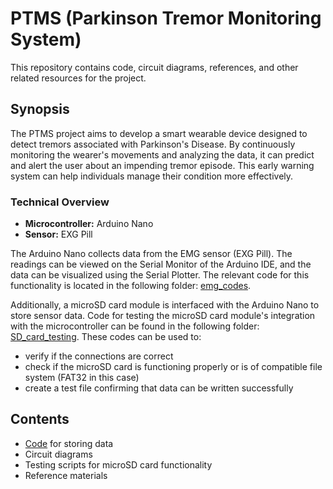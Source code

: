 # PTMS (Parkinson Tremor Monitoring System)

This repository contains code, circuit diagrams, references, and other related resources for the project.

## Synopsis

The PTMS project aims to develop a smart wearable device designed to detect tremors associated with Parkinson's Disease. By continuously monitoring the wearer's movements and analyzing the data, it can predict and alert the user about an impending tremor episode. This early warning system can help individuals manage their condition more effectively.

### Technical Overview

- **Microcontroller:** Arduino Nano
- **Sensor:** EXG Pill

The Arduino Nano collects data from the EMG sensor (EXG Pill). The readings can be viewed on the Serial Monitor of the Arduino IDE, and the data can be visualized using the Serial Plotter. The relevant code for this functionality is located in the following folder: [emg_codes](https://github.com/Azure9733/parkinson-tremor-monitoring-system-PTMS-/tree/main/emg_codes).

Additionally, a microSD card module is interfaced with the Arduino Nano to store sensor data. Code for testing the microSD card module's integration with the microcontroller can be found in the following folder: [SD_card_testing](SD_card_testing).
These codes can be used to:
- verify if the connections are correct
- check if the microSD card is functioning properly or is of compatible file system (FAT32 in this case)
- create a test file confirming that data can be written successfully

## Contents

- [Code](emg_codes/EMG_data_aqi_5.ino) for storing data
- Circuit diagrams
- Testing scripts for microSD card functionality
- Reference materials
